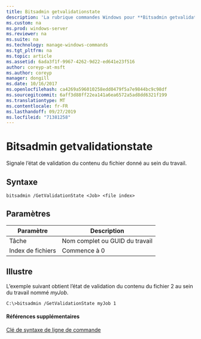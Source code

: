 ```yaml
---
title: Bitsadmin getvalidationstate
description: 'La rubrique commandes Windows pour **Bitsadmin getvalidationstate** -signale l’état de validation du contenu du fichier donné au sein du travail. '
ms.custom: na
ms.prod: windows-server
ms.reviewer: na
ms.suite: na
ms.technology: manage-windows-commands
ms.tgt_pltfrm: na
ms.topic: article
ms.assetid: 6ada3f1f-9967-4262-9d22-ed641e23f516
author: coreyp-at-msft
ms.author: coreyp
manager: dongill
ms.date: 10/16/2017
ms.openlocfilehash: ca4269a596010258edd0479f5a7e9844bc9c98df
ms.sourcegitcommit: 6aff3d88ff22ea141a6ea6572a5ad8dd6321f199
ms.translationtype: MT
ms.contentlocale: fr-FR
ms.lasthandoff: 09/27/2019
ms.locfileid: "71381258"
---
```

# <a name="bitsadmin-getvalidationstate"></a>Bitsadmin getvalidationstate



Signale l’état de validation du contenu du fichier donné au sein du travail.

## <a name="syntax"></a>Syntaxe

```
bitsadmin /GetValidationState <Job> <file index> 
```

## <a name="parameters"></a>Paramètres

|Paramètre|Description|
|---------|-----------|
|Tâche|Nom complet ou GUID du travail|
|Index de fichiers|Commence à 0|

## <a name="BKMK_examples"></a>Illustre

L’exemple suivant obtient l’état de validation du contenu du fichier 2 au sein du travail nommé *myJob*.
```
C:\>bitsadmin /GetValidationState myJob 1
```

#### <a name="additional-references"></a>Références supplémentaires

[Clé de syntaxe de ligne de commande](command-line-syntax-key.md)